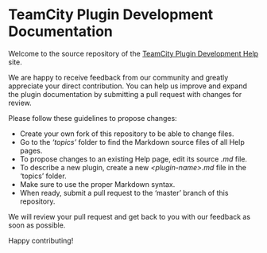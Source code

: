 # TeamCity Plugin Development Documentation

Welcome to the source repository of the [TeamCity Plugin Development Help](https://plugins.jetbrains.com/docs/teamcity/developing-teamcity-plugins.html) site.

We are happy to receive feedback from our community and greatly appreciate your direct contribution. You can help us improve and expand the plugin documentation by submitting a pull request with changes for review.

Please follow these guidelines to propose changes:

* Create your own fork of this repository to be able to change files.
* Go to the _‘topics’_ folder to find the Markdown source files of all Help pages.
* To propose changes to an existing Help page, edit its source _.md_ file.
* To describe a new plugin, create a new _\<plugin-name\>.md_ file in the ‘topics’ folder.
* Make sure to use the proper Markdown syntax.
* When ready, submit a pull request to the ‘master’ branch of this repository.

We will review your pull request and get back to you with our feedback as soon as possible.

Happy contributing!

